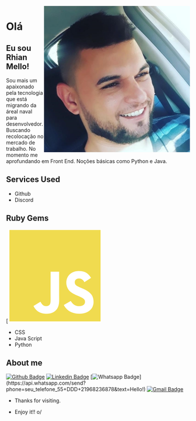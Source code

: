 <img align="right" width="400" height="400" src="https://github.com/rhianmello/projeto-site/blob/main/img/p1.jpg?raw=true">
 
# Olá
 
## Eu sou Rhian Mello!
 
Sou mais um apaixonado pela tecnologia que está migrando da áreal naval para desenvolvedor.
Buscando recolocação no mercado de trabalho. 
No momento me aprofundando em Front End.
Noções básicas como Python e Java.
 
## Services Used
 
* Github
* Discord
 
 
## Ruby Gems

[![Github Badge](https://raw.githubusercontent.com/devicons/devicon/master/icons/javascript/javascript-plain.svg)
* CSS
* Java Script
* Python 

## About me 
[![Github Badge](https://img.shields.io/badge/-Github-000?style=flat-square&logo=Github&logoColor=white&link=link_do_seu_perfil_no_github)](https://github.com/rhianmello)
[![Linkedin Badge](https://img.shields.io/badge/-LinkedIn-blue?style=flat-square&logo=Linkedin&logoColor=white&link=link_do_seu_perfil_no_linkedin)](https://www.linkedin.com/in/rhian-mello-4b10a340/)
[![Whatsapp Badge](https://img.shields.io/badge/-Whatsapp-4CA143?style=flat-square&labelColor=4CA143&logo=whatsapp&logoColor=white&link=https://api.whatsapp.com/send?phone=seu_telefone_55+DDD+número_de_telefone&text=Hello!)](https://api.whatsapp.com/send?phone=seu_telefone_55+DDD+21968236878&text=Hello!)
[![Gmail Badge](https://img.shields.io/badge/-Gmail-c14438?style=flat-square&logo=Gmail&logoColor=white&link=mailto:seu_email)](mailto:rhian.udm@gmail.com)
 
- Thanks for visiting. 
 
- Enjoy it!! o/
